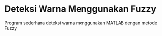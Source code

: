 # Deteksi Warna Menggunakan Fuzzy
Program sederhana deteksi warna menggunakan MATLAB dengan metode Fuzzy
